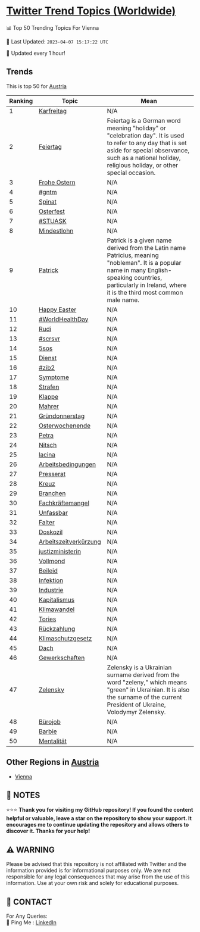 [Twitter Trend Topics (Worldwide)](https://github.com/ErcinDedeoglu/Twitter-Trend-Topics)
==========


📊 Top 50 Trending Topics For Vienna

📆 Last Updated: `2023-04-07 15:17:22 UTC`

🔧 Updated every 1 hour!


## Trends

This is top 50 for [Austria](</Austria>)

| Ranking | Topic | Mean |
| ------- | ------------ | ------------ |
| 1 | [Karfreitag](http://twitter.com/search?q=Karfreitag) | N/A |
| 2 | [Feiertag](http://twitter.com/search?q=Feiertag) | Feiertag is a German word meaning "holiday" or "celebration day". It is used to refer to any day that is set aside for special observance, such as a national holiday, religious holiday, or other special occasion. |
| 3 | [Frohe Ostern](http://twitter.com/search?q=Frohe+Ostern) | N/A |
| 4 | [#gntm](http://twitter.com/search?q=%23gntm) | N/A |
| 5 | [Spinat](http://twitter.com/search?q=Spinat) | N/A |
| 6 | [Osterfest](http://twitter.com/search?q=Osterfest) | N/A |
| 7 | [#STUASK](http://twitter.com/search?q=%23STUASK) | N/A |
| 8 | [Mindestlohn](http://twitter.com/search?q=Mindestlohn) | N/A |
| 9 | [Patrick](http://twitter.com/search?q=Patrick) | Patrick is a given name derived from the Latin name Patricius, meaning "nobleman". It is a popular name in many English-speaking countries, particularly in Ireland, where it is the third most common male name. |
| 10 | [Happy Easter](http://twitter.com/search?q=Happy+Easter) | N/A |
| 11 | [#WorldHealthDay](http://twitter.com/search?q=%23WorldHealthDay) | N/A |
| 12 | [Rudi](http://twitter.com/search?q=Rudi) | N/A |
| 13 | [#scrsvr](http://twitter.com/search?q=%23scrsvr) | N/A |
| 14 | [5sos](http://twitter.com/search?q=5sos) | N/A |
| 15 | [Dienst](http://twitter.com/search?q=Dienst) | N/A |
| 16 | [#zib2](http://twitter.com/search?q=%23zib2) | N/A |
| 17 | [Symptome](http://twitter.com/search?q=Symptome) | N/A |
| 18 | [Strafen](http://twitter.com/search?q=Strafen) | N/A |
| 19 | [Klappe](http://twitter.com/search?q=Klappe) | N/A |
| 20 | [Mahrer](http://twitter.com/search?q=Mahrer) | N/A |
| 21 | [Gründonnerstag](http://twitter.com/search?q=Gr%c3%bcndonnerstag) | N/A |
| 22 | [Osterwochenende](http://twitter.com/search?q=Osterwochenende) | N/A |
| 23 | [Petra](http://twitter.com/search?q=Petra) | N/A |
| 24 | [Nitsch](http://twitter.com/search?q=Nitsch) | N/A |
| 25 | [lacina](http://twitter.com/search?q=lacina) | N/A |
| 26 | [Arbeitsbedingungen](http://twitter.com/search?q=Arbeitsbedingungen) | N/A |
| 27 | [Presserat](http://twitter.com/search?q=Presserat) | N/A |
| 28 | [Kreuz](http://twitter.com/search?q=Kreuz) | N/A |
| 29 | [Branchen](http://twitter.com/search?q=Branchen) | N/A |
| 30 | [Fachkräftemangel](http://twitter.com/search?q=Fachkr%c3%a4ftemangel) | N/A |
| 31 | [Unfassbar](http://twitter.com/search?q=Unfassbar) | N/A |
| 32 | [Falter](http://twitter.com/search?q=Falter) | N/A |
| 33 | [Doskozil](http://twitter.com/search?q=Doskozil) | N/A |
| 34 | [Arbeitszeitverkürzung](http://twitter.com/search?q=Arbeitszeitverk%c3%bcrzung) | N/A |
| 35 | [justizministerin](http://twitter.com/search?q=justizministerin) | N/A |
| 36 | [Vollmond](http://twitter.com/search?q=Vollmond) | N/A |
| 37 | [Beileid](http://twitter.com/search?q=Beileid) | N/A |
| 38 | [Infektion](http://twitter.com/search?q=Infektion) | N/A |
| 39 | [Industrie](http://twitter.com/search?q=Industrie) | N/A |
| 40 | [Kapitalismus](http://twitter.com/search?q=Kapitalismus) | N/A |
| 41 | [Klimawandel](http://twitter.com/search?q=Klimawandel) | N/A |
| 42 | [Tories](http://twitter.com/search?q=Tories) | N/A |
| 43 | [Rückzahlung](http://twitter.com/search?q=R%c3%bcckzahlung) | N/A |
| 44 | [Klimaschutzgesetz](http://twitter.com/search?q=Klimaschutzgesetz) | N/A |
| 45 | [Dach](http://twitter.com/search?q=Dach) | N/A |
| 46 | [Gewerkschaften](http://twitter.com/search?q=Gewerkschaften) | N/A |
| 47 | [Zelensky](http://twitter.com/search?q=Zelensky) | Zelensky is a Ukrainian surname derived from the word "zeleny," which means "green" in Ukrainian. It is also the surname of the current President of Ukraine, Volodymyr Zelensky. |
| 48 | [Bürojob](http://twitter.com/search?q=B%c3%bcrojob) | N/A |
| 49 | [Barbie](http://twitter.com/search?q=Barbie) | N/A |
| 50 | [Mentalität](http://twitter.com/search?q=Mentalit%c3%a4t) | N/A |



## Other Regions in [Austria](</Austria>)

* [Vienna](</Austria/Vienna.md>)



## 📝 NOTES

⭐⭐⭐ **Thank you for visiting my GitHub repository! If you found the content helpful or valuable, leave a star on the repository to show your support. It encourages me to continue updating the repository and allows others to discover it. Thanks for your help!**


## ⚠️ WARNING

Please be advised that this repository is not affiliated with Twitter and the information provided is for informational purposes only. We are not responsible for any legal consequences that may arise from the use of this information. Use at your own risk and solely for educational purposes.


## 📨 CONTACT

 For Any Queries:  
            🏓 Ping Me : [LinkedIn](https://www.linkedin.com/in/ercindedeoglu/)
